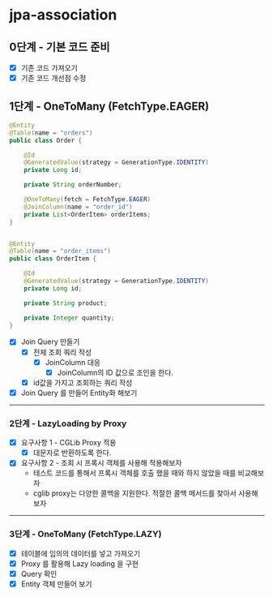 # jpa-association


## 0단계 - 기본 코드 준비
- [X] 기존 코드 가져오기
- [X] 기존 코드 개선점 수정

## 1단계 - OneToMany (FetchType.EAGER)

```java 
@Entity
@Table(name = "orders")
public class Order {

    @Id
    @GeneratedValue(strategy = GenerationType.IDENTITY)
    private Long id;

    private String orderNumber;

    @OneToMany(fetch = FetchType.EAGER)
    @JoinColumn(name = "order_id")
    private List<OrderItem> orderItems;
}


@Entity
@Table(name = "order_items")
public class OrderItem {

    @Id
    @GeneratedValue(strategy = GenerationType.IDENTITY)
    private Long id;

    private String product;

    private Integer quantity;
}
```
- [X] Join Query 만들기
  - [X] 전체 조회 쿼리 작성
    - [X] JoinColumn 대응 
      - [X] JoinColumn의 ID 값으로 조인을 한다.
  - [X] id값을 가지고 조회하는 쿼리 작성 
- [X] Join Query 를 만들어 Entity화 해보기

--- 
### 2단계 - LazyLoading by Proxy
- [X] 요구사항 1 - CGLib Proxy 적용
  - [X] 대문자로 반환하도록 한다.
  
- [X] 요구사항 2 - 조회 시 프록시 객체를 사용해 적용해보자
  - 테스트 코드를 통해서 프록시 객체를 호출 했을 때와 하지 않았을 때를 비교해보자
  - cglib proxy는 다양한 콜백을 지원한다. 적절한 콜백 메서드를 찾아서 사용해 보자

---
### 3단계 - OneToMany (FetchType.LAZY)
- [X] 테이블에 임의의 데이터를 넣고 가져오기
- [X] Proxy 를 활용해 Lazy loading 을 구현
- [X] Query 확인
- [X] Entity 객체 만들어 보기 

